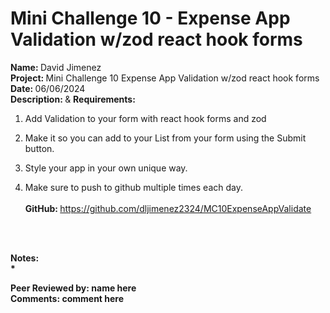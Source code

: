 # <b>Mini Challenge 10 - Expense App Validation w/zod react hook forms</b>


<b>Name: </b> David Jimenez<br>
<b>Project: </b>Mini Challenge 10 Expense App Validation w/zod react hook forms<br>
<b>Date: </b> 06/06/2024 <br>
<strong>Description: </strong> & <b>Requirements: </b><br>

1. Add Validation to your form with react hook forms and zod

2. Make it so you can add  to your List from your form using the Submit button.

3. Style your app in your own unique way.

4. Make sure to push to github multiple times each day.
<br><br>
<strong>GitHub: </strong> https://github.com/dljimenez2324/MC10ExpenseAppValidate <br><br>
<br>


<strong>Notes:<strong/><br>
*   

<b>Peer Reviewed by: </b> name here <br>
<b>Comments: </b>  comment here
